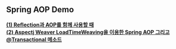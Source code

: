 ## Spring AOP Demo
  
<a href="https://github.com/dlxotn216/spring-aop/blob/master/src/main/java/my/spring/aop/reflection/aop/README.md">**(1) Reflection과 AOP를 함께 사용할 때**</a>  
<a href="https://github.com/dlxotn216/spring-aop/tree/master/src/main/java/my/spring/aop/aspectj_weaber/demo">**(2) Aspectj Weaver LoadTimeWeaving을 이용한 Spring AOP 그리고 @Transactional 메소드**</a>